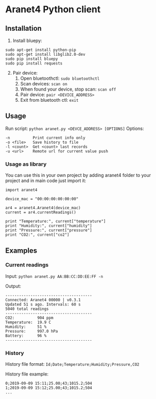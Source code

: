 # Aranet4 Python client
## Installation
1. Install bluepy:
```
sudo apt-get install python-pip
sudo apt-get install libglib2.0-dev
sudo pip install bluepy
sudo pip install requests
```
2. Pair device:
   1. Open bluetoothctl: `sudo bluetoothctl`
   2. Scan devices: `scan on`
   3. When found your device, stop scan: `scan off`
   4. Pair device: `pair <DEVICE_ADDRESS>`
   5. Exit from bluetooth ctl: `exit`

## Usage
Run script:  `python aranet.py <DEVCE_ADDRESS> [OPTIONS]`
Options:
```
-n          Print current info only
-o <file>   Save history to file
-l <count>  Get <count> last records
-u <url>    Remote url for current value push
```

### Usage as library
You can use this in your own project by adding aranet4 folder to your project and in main code just import it:
```
import aranet4

device_mac = "00:00:00:00:00:00"

ar4 = aranet4.Aranet4(device_mac)
current = ar4.currentReadings()

print "Temperature:", current["temperature"]
print "Humidity:", current["humidity"]
print "Pressure:", current["pressure"]
print "CO2:", current["co2"]
```

## Examples
### Current readings
Input: `python aranet.py AA:BB:CC:DD:EE:FF -n`

Output:
```
--------------------------------------
Connected: Aranet4 00000 | v0.3.1
Updated 51 s ago. Intervals: 60 s
5040 total readings
--------------------------------------
CO2:          904 ppm
Temperature:  19.9 C
Humidity:     51 %
Pressure:     997.0 hPa
Battery:      96 %
--------------------------------------
```

### History
History file format: `Id;Date;Temperature;Humidity;Pressure,CO2`

History file example:
```
0;2019-09-09 15:11;25.00;43;1015.2;504
1;2019-09-09 15:12;25.00;43;1015.2;504
...
```

